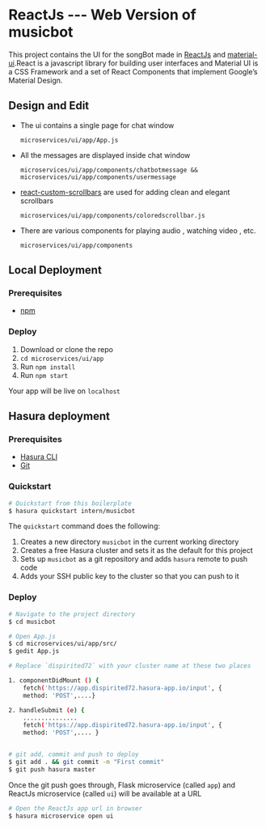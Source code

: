 # ReactJs --- Web Version of musicbot

This project contains the UI for the songBot made in [ReactJs](https://reactjs.org/) and [material-ui](https://github.com/mui-org/material-ui).React is a javascript library for building user interfaces and Material UI is a CSS Framework and a set of React Components that implement Google’s Material Design.

## Design and Edit

* The ui contains a single page for chat window 
  
  `microservices/ui/app/App.js` 
* All the messages are displayed inside chat window 
  
  `microservices/ui/app/components/chatbotmessage && microservices/ui/app/components/usermessage`
* [react-custom-scrollbars](https://github.com/malte-wessel/react-custom-scrollbars) are used for adding clean and elegant       scrollbars 
  
  `microservices/ui/app/components/coloredscrollbar.js`
* There are various components for playing audio , watching video , etc. 

  `microservices/ui/app/components`

## Local Deployment

### Prerequisites

- [npm](https://www.npmjs.com/get-npm)

### Deploy

1. Download or clone the repo
2. ```cd microservices/ui/app```
3. Run ```npm install```
4. Run ```npm start``` 

Your app will be live on `localhost`

## Hasura deployment

### Prerequisites

- [Hasura CLI](https://docs.hasura.io/0.15/manual/install-hasura-cli.html)
- [Git](https://git-scm.com)


### Quickstart

```bash
# Quickstart from this boilerplate 
$ hasura quickstart intern/musicbot
```

The `quickstart` command does the following:

1. Creates a new directory `musicbot` in the current working directory
2. Creates a free Hasura cluster and sets it as the default for this project
3. Sets up `musicbot` as a git repository and adds `hasura` remote to push code
4. Adds your SSH public key to the cluster so that you can push to it

### Deploy

```bash
# Navigate to the project directory
$ cd musicbot

# Open App.js
$ cd microservices/ui/app/src/
$ gedit App.js

# Replace `dispirited72` with your cluster name at these two places

1. componentDidMount () {
    fetch('https://app.dispirited72.hasura-app.io/input', {
    method: 'POST',....}

2. handleSubmit (e) {
    ...............
    fetch('https://app.dispirited72.hasura-app.io/input', {
    method: 'POST',.... }


# git add, commit and push to deploy
$ git add . && git commit -m "First commit"
$ git push hasura master
```
Once the git push goes through, Flask microservice (called `app`) and ReactJs microservice (called `ui`) will be available at a URL

```bash
# Open the ReactJs app url in browser
$ hasura microservice open ui
```




